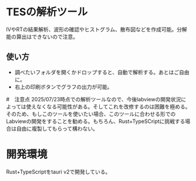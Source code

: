 # TESの解析ツール
IVやRTの結果解析、波形の確認やヒストグラム、散布図などを作成可能。分解能の算出はできないので注意。

## 使い方
- 調べたいフォルダを開くかドロップすると、自動で解析する。あとはご自由に。
- 右上の印刷ボタンでグラフの出力が可能。

#　注意点
2025/07/23時点での解析ツールなので、今後labviewの開発状況によっては使えなくなる可能性がある。そしてこれを改修するのは困難を極める。そのため、もしこのツールを使いたい場合、このツールに合わせる形でのLabviewの開発をすることを勧める。もちろん、Rust+TypeSCriptに挑戦する場合は自由に複製してもらって構わない。

# 開発環境
Rust+TypeScriptをtauri v2で開発している。

